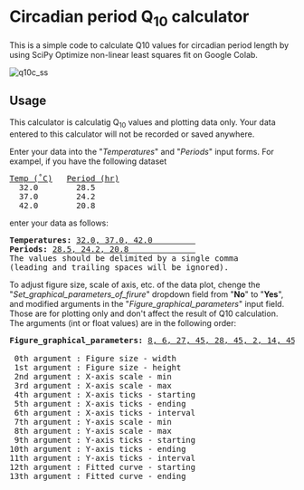 # Circadian period Q<sub>10</sub> calculator
This is a simple code to calculate Q10 values for circadian period length by using SciPy Optimize non-linear least squares fit on Google Colab.

![q10c_ss](https://user-images.githubusercontent.com/101025597/156994512-41cef5f8-f140-4cf1-a14d-7d67b32e812d.png)

## Usage

This calculator is calculatig Q<sub>10</sub> values and plotting data only. Your data entered to this calculator will not be recorded or saved anywhere.

Enter your data into the "<i>Temperatures</i>" and "<i>Periods</i>" input forms.
For exampel, if you have the following dataset

<pre><ins>Temp (˚C)</ins>   <ins>Period (hr)</ins>
  32.0        28.5
  37.0        24.2
  42.0        20.8</pre>
enter your data as follows:
<pre><b>Temperatures:</b> <ins>32.0, 37.0, 42.0         </ins>
<b>Periods:</b> <ins>28.5, 24.2, 20.8              </ins>
The values should be delimited by a single comma
(leading and trailing spaces will be ignored).</pre>

To adjust figure size, scale of axis, etc. of the data plot, chenge the "<i>Set_graphical_parameters_of_firure</i>" dropdown field from "<b>No</b>" to "<b>Yes</b>", and modified arguments in the "<i>Figure_graphical_parameters</i>" input field. Those are for plotting only and don't affect the result of Q10 calculation. The arguments (int or float values) are in the following order:
<pre><b>Figure_graphical_parameters:</b> <ins>8, 6, 27, 45, 28, 45, 2, 14, 45, 14, 45, 2, 28, 43     </ins>

 0th argument : Figure size - width
 1st argument : Figure size - height
 2nd argument : X-axis scale - min
 3rd argument : X-axis scale - max
 4th argument : X-axis ticks - starting
 5th argument : X-axis ticks - ending
 6th argument : X-axis ticks - interval
 7th argument : Y-axis scale - min
 8th argument : Y-axis scale - max
 9th argument : Y-axis ticks - starting
10th argument : Y-axis ticks - ending
11th argument : Y-axis ticks - interval
12th argument : Fitted curve - starting
13th argument : Fitted curve - ending</pre>
